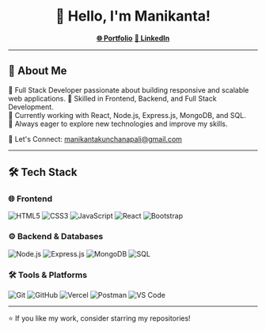 <h1 align="center">👋 Hello, I'm Manikanta!</h1>

<p align="center">
  <a href="https://my-portfolio-ten-kappa-67.vercel.app/"><b>🌐 Portfolio</b></a> 
  <a href="https://www.linkedin.com/in/surya-sai-manikanta-kunchanapalli-2a8955267/"><b>🔗 LinkedIn</b></a>
</p>

---

## 🚀 About Me  
🔹 Full Stack Developer passionate about building responsive and scalable web applications.
🔹 Skilled in Frontend, Backend, and Full Stack Development.  
🔹 Currently working with React, Node.js, Express.js, MongoDB, and SQL.  
🔹 Always eager to explore new technologies and improve my skills.  

📩 Let's Connect: manikantakunchanapali@gmail.com

---

## 🛠️ Tech Stack  

### 🌐 Frontend  
![HTML5](https://img.shields.io/badge/-HTML5-E34F26?style=flat-square&logo=html5&logoColor=white)
![CSS3](https://img.shields.io/badge/-CSS3-1572B6?style=flat-square&logo=css3&logoColor=white)
![JavaScript](https://img.shields.io/badge/-JavaScript-F7DF1E?style=flat-square&logo=javascript&logoColor=black)
![React](https://img.shields.io/badge/-React-61DAFB?style=flat-square&logo=react&logoColor=black)
![Bootstrap](https://img.shields.io/badge/-Bootstrap-7952B3?style=flat-square&logo=bootstrap&logoColor=white)

### ⚙️ Backend & Databases  
![Node.js](https://img.shields.io/badge/-Node.js-339933?style=flat-square&logo=node.js&logoColor=white)
![Express.js](https://img.shields.io/badge/-Express.js-000000?style=flat-square&logo=express&logoColor=white)
![MongoDB](https://img.shields.io/badge/-MongoDB-47A248?style=flat-square&logo=mongodb&logoColor=white)
![SQL](https://img.shields.io/badge/-SQL-4479A1?style=flat-square&logo=sqlite&logoColor=white)

### 🛠 Tools & Platforms  
![Git](https://img.shields.io/badge/-Git-F05032?style=flat-square&logo=git&logoColor=white)
![GitHub](https://img.shields.io/badge/-GitHub-181717?style=flat-square&logo=github&logoColor=white)
![Vercel](https://img.shields.io/badge/-Vercel-000000?style=flat-square&logo=vercel&logoColor=white)
![Postman](https://img.shields.io/badge/-Postman-FF6C37?style=flat-square&logo=postman&logoColor=white)
![VS Code](https://img.shields.io/badge/-VS%20Code-007ACC?style=flat-square&logo=visual-studio-code&logoColor=white)

---

⭐ If you like my work, consider starring my repositories!
